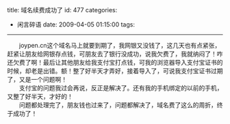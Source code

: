 title: 域名续费成功了
id: 477
categories:
  - 闲言碎语
date: 2009-04-05 01:15:00
tags:
---

　　joypen.cn这个域名马上就要到期了，我网银又没钱了，这几天也有点紧张，赶紧让朋友给网银存点钱，可朋友去了银行没成功，说我欠费了，我就纳闷了！咋还欠费了啊！最后让其他朋友给我支付宝打点钱，可我的浏览器导入支付宝证书的时候，却老是出错。额！整了好半天才弄好，接着导入了，可说我支付宝证书过期了，又是一个问题啊！
</br>　　支付宝的问题我过会再说，反正是解决了。还有我的手机绑定的以前的手机，又整了好半天，才好的！
</br>　　问题都处理完了，朋友钱也过来了，问题都解决了，域名费了这么的周折，终于成功了！